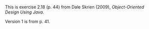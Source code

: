 This is exercise 2.18 (p. 44) from Dale Skrien (2009), 
_Object-Oriented Design Using Java_.

Version 1 is from p. 41.
